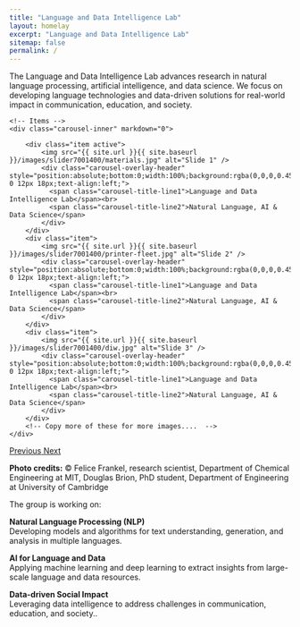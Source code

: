 ```yaml
---
title: "Language and Data Intelligence Lab"
layout: homelay
excerpt: "Language and Data Intelligence Lab"
sitemap: false
permalink: /
---
```



The Language and Data Intelligence Lab advances research in natural language processing, artificial intelligence, and data science. We focus on developing language technologies and data-driven solutions for real-world impact in communication, education, and society.

<div markdown="0" id="carousel" class="carousel slide" data-ride="carousel" data-interval="5000" data-pause="hover" >
    <!-- Menu -->

    <!-- Items -->
    <div class="carousel-inner" markdown="0">

        <div class="item active">
            <img src="{{ site.url }}{{ site.baseurl }}/images/slider7001400/materials.jpg" alt="Slide 1" />
            <div class="carousel-overlay-header" style="position:absolute;bottom:0;width:100%;background:rgba(0,0,0,0.45);padding:18px 0 12px 18px;text-align:left;">
              <span class="carousel-title-line1">Language and Data Intelligence Lab</span><br>
              <span class="carousel-title-line2">Natural Language, AI & Data Science</span>
            </div>
        </div>
        <div class="item">
            <img src="{{ site.url }}{{ site.baseurl }}/images/slider7001400/printer-fleet.jpg" alt="Slide 2" />
            <div class="carousel-overlay-header" style="position:absolute;bottom:0;width:100%;background:rgba(0,0,0,0.45);padding:18px 0 12px 18px;text-align:left;">
              <span class="carousel-title-line1">Language and Data Intelligence Lab</span><br>
              <span class="carousel-title-line2">Natural Language, AI & Data Science</span>
            </div>
        </div>
        <div class="item">
            <img src="{{ site.url }}{{ site.baseurl }}/images/slider7001400/diw.jpg" alt="Slide 3" />
            <div class="carousel-overlay-header" style="position:absolute;bottom:0;width:100%;background:rgba(0,0,0,0.45);padding:18px 0 12px 18px;text-align:left;">
              <span class="carousel-title-line1">Language and Data Intelligence Lab</span><br>
              <span class="carousel-title-line2">Natural Language, AI & Data Science</span>
            </div>
        </div>
        <!-- Copy more of these for more images....  -->
    </div>

  <a class="left carousel-control" href="#carousel" role="button" data-slide="prev">
    <span class="glyphicon glyphicon-chevron-left" aria-hidden="true"></span>
    <span class="sr-only">Previous</span>
  </a>
  <a class="right carousel-control" href="#carousel" role="button" data-slide="next">
    <span class="glyphicon glyphicon-chevron-right" aria-hidden="true"></span>
    <span class="sr-only">Next</span>
  </a>
</div>

**Photo credits:** © Felice Frankel, research scientist, Department of Chemical Engineering at MIT, Douglas Brion, PhD student, Department of Engineering at University of Cambridge


The group is working on:


**Natural Language Processing (NLP)**  
Developing models and algorithms for text understanding, generation, and analysis in multiple languages.

**AI for Language and Data**  
Applying machine learning and deep learning to extract insights from large-scale language and data resources.

**Data-driven Social Impact**  
Leveraging data intelligence to address challenges in communication, education, and society..

<br>
